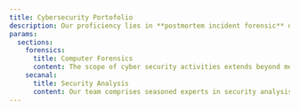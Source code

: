 ```yaml
---
title: Cybersecurity Portofolio
description: Our proficiency lies in **postmortem incident forensic** data recovery and threat **reverse engineering**, alongside expertise in **threat hunting** and **network security** within intricate environments.
params:
  sections:
    forensics: 
      title: Computer Forensics
      content: The scope of cyber security activities extends beyond mere threat identification. Leveraging a combination of proprietary and third-party tools and software, our endeavors encompass comprehensive artifact analysis and examination of captured binaries. Our postmortem incident analysis entails sophisticated procedures, including threat reverse engineering and meticulous system analysis and data recovery, all conducted with the overarching objective of investigation and resolution.
    secanal:
      title: Security Analysis
      content: Our team comprises seasoned experts in security analysis, boasting extensive experience in navigating contemporary cyber threats. Our endeavors within the domain of security analysis have been conducted across enterprise and research landscapes. A diverse array of tools and software, including proprietary developments, has been employed by our team. Our service portfolio encompasses a range of offerings such as threat hunting, network behavior analysis within intricate infrastructures, and bug detection facilitated through source code analysis and fuzzing techniques.
---
```


